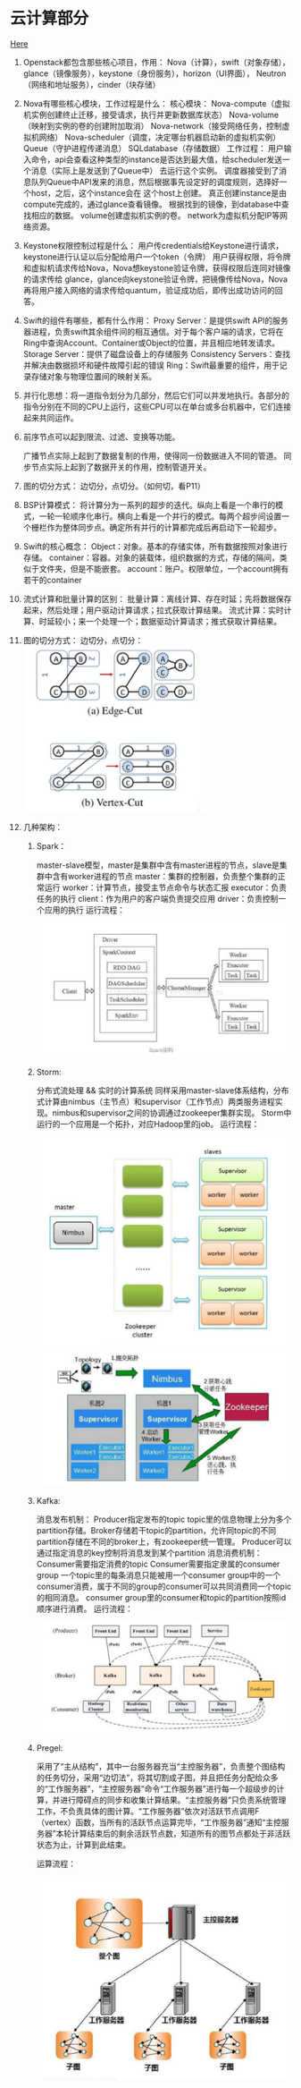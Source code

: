 # 云计算部分

[Here](./云计算考试内容.pdf)

1. Openstack都包含那些核心项目，作用：
	Nova（计算），swift（对象存储），glance（镜像服务），keystone（身份服务），horizon（UI界面），
	Neutron（网络和地址服务），cinder（块存储）
2. Nova有哪些核心模块，工作过程是什么：
	核心模块：
	Nova-compute（虚拟机实例创建终止迁移，接受请求，执行并更新数据库状态）
	Nova-volume（映射到实例的卷的创建附加取消）
	Nova-network（接受网络任务，控制虚拟机网络）
	Nova-scheduler（调度，决定哪台机器启动新的虚拟机实例）
	Queue（守护进程传递消息）
	SQLdatabase（存储数据）
	工作过程：
	用户输入命令，api会查看这种类型的instance是否达到最大值，给scheduler发送一个消息（实际上是发送到了Queue中）
	去运行这个实例。
	调度器接受到了消息队列Queue中API发来的消息，然后根据事先设定好的调度规则，选择好一个host，之后，这个instance会在
	这个host上创建。
	真正创建instance是由compute完成的，通过glance查看镜像。
	根据找到的镜像，到database中查找相应的数据。
	volume创建虚拟机实例的卷。
	network为虚拟机分配IP等网络资源。
3. Keystone权限控制过程是什么：
	用户传credentials给Keystone进行请求，keystone进行认证以后分配给用户一个token（令牌）
	用户获得权限，将令牌和虚拟机请求传给Nova，Nova想keystone验证令牌，获得权限后连同对镜像的请求传给
	glance，glance向keystone验证令牌，把镜像传给Nova，Nova再将用户接入网络的请求传给quantum，验证成功后，即传出成功访问的回答。
4. Swift的组件有哪些，都有什么作用：
	Proxy Server：是提供swift API的服务器进程，负责swift其余组件间的相互通信。对于每个客户端的请求，它将在Ring中查询Account、Container或Object的位置，并且相应地转发请求。
	Storage Server：提供了磁盘设备上的存储服务
	Consistency Servers：查找并解决由数据损坏和硬件故障引起的错误
	Ring：Swift最重要的组件，用于记录存储对象与物理位置间的映射关系。
5. 并行化思想：将一道指令划分为几部分，然后它们可以并发地执行。各部分的指令分别在不同的CPU上运行，这些CPU可以在单台或多台机器中，它们连接起来共同运作。
6. 前序节点可以起到限流、过滤、变换等功能。

	广播节点实际上起到了数据复制的作用，使得同一份数据进入不同的管道。
	同步节点实际上起到了数据开关的作用，控制管道开关。
	
7. 图的切分方式：
	边切分，点切分。（如何切，看P11）
8. BSP计算模式：
	将计算分为一系列的超步的迭代。纵向上看是一个串行的模式，一轮一轮顺序化串行。横向上看是一个并行的模式。每两个超步间设置一个栅栏作为整体同步点。确定所有并行的计算都完成后再启动下一轮超步。
9. Swift的核心概念：
	Object：对象。基本的存储实体，所有数据按照对象进行存储。
	container：容器。对象的装载体，组织数据的方式，存储的隔间，类似于文件夹，但是不能嵌套。
	account：账户。权限单位，一个account拥有若干的container
10. 流式计算和批量计算的区别：
	批量计算：离线计算、存在时延；先将数据保存起来，然后处理；用户驱动计算请求；拉式获取计算结果。
	流式计算：实时计算、时延较小；来一个处理一个；数据驱动计算请求；推式获取计算结果。
11. 图的切分方式：
	边切分，点切分：
	![](./img/0.png)
12.	几种架构：

	1) Spark：
		
		master-slave模型，master是集群中含有master进程的节点，slave是集群中含有worker进程的节点
		master：集群的控制器，负责整个集群的正常运行
		worker：计算节点，接受主节点命令与状态汇报
		executor：负责任务的执行
		client：作为用户的客户端负责提交应用
		driver：负责控制一个应用的执行
		运行流程：
		
		![](./img/1.png)

	2) Storm:
		
		分布式流处理 && 实时的计算系统
		同样采用master-slave体系结构，分布式计算由nimbus（主节点）和supervisor（工作节点）两类服务进程实现。nimbus和supervisor之间的协调通过zookeeper集群实现。
		Storm中运行的一个应用是一个拓扑，对应Hadoop里的job。
		运行流程：
		
		![](./img/2.png)
		![](./img/3.png)
		
	3) Kafka:
	
		消息发布机制：
			Producer指定发布的topic
			topic里的信息物理上分为多个partition存储。Broker存储若干topic的partition，允许同topic的不同partition存储在不同的broker上，有zookeeper统一管理。
			Producer可以通过指定消息的key控制将消息发到某个partition
		消息消费机制：
			Consumer需要指定消费的topic
			Consumer需要指定隶属的consumer group
			一个topic里的每条消息只能被用一个consumer group中的一个consumer消费，属于不同的group的consumer可以共同消费同一个topic的相同消息。
			consumer group里的consumer和topic的partition按照id顺序进行消费。
		运行流程：
		
		![](./img/4.png)
		
	4) Pregel:
	
		采用了“主从结构”，其中一台服务器充当“主控服务器”，负责整个图结构的任务切分，采用“边切法”，将其切割成子图，并且把任务分配给众多的“工作服务器”，“主控服务器”命令“工作服务器”进行每一个超级步的计算，并进行障碍点的同步和收集计算结果。“主控服务器”只负责系统管理工作，不负责具体的图计算。“工作服务器”依次对活跃节点调用F（vertex）函数，当所有的活跃节点运算完毕，“工作服务器”通知“主控服务器”本轮计算结束后的剩余活跃节点数，知道所有的图节点都处于非活跃状态为止，计算到此结束。
		
		运算流程：
		
		![](./img/5.png)